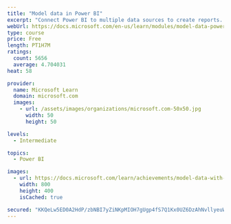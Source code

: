 ```yaml
---
title: "Model data in Power BI"
excerpt: "Connect Power BI to multiple data sources to create reports. Define the relationship between your data sources."
webUrl: https://docs.microsoft.com/en-us/learn/modules/model-data-power-bi/
type: course
price: Free
length: PT1H7M
ratings:
  count: 5656
  average: 4.704031
heat: 58

provider:
  name: Microsoft Learn
  domain: microsoft.com
  images:
    - url: /assets/images/organizations/microsoft.com-50x50.jpg
      width: 50
      height: 50

levels:
  - Intermediate

topics:
  - Power BI

images:
  - url: https://docs.microsoft.com/learn/achievements/model-data-with-power-bi-desktop-social.png
    width: 800
    height: 400
    isCached: true

secured: "KKQeLw5ED0A2HdP/zbNBI7yZiNKpMIOH7gUgp4fS7Q1Kx0UZ6DzAhNvllyeuW/zGg5Isst/Ps8vrxFI3LoJxUg0w7/d6u6SuebJG4KwaHA5qFLJuEVckn1boDgCUTlpCBuKG3r5meoQ0ocx3+TGkOqCbQKUsRbLksfFyqBeSiDq4afmZGjRKDEgTSkMFrty04rBut0Ytna/RgO32SGUQ/lx3LoIh/BagKu1aTsVj+tleFxoTT9SGefgRA0tWwxd0FBf/J6wic5dT4SGXiMaxstOxrkECLYFMeyhD81EbJuoBHHaEY3kgLbr+gaFqDofZZ4fHGxhccczb7kUlzpZx7ZrhpRUzMs8DrNVlgti1vLXzpS+j/GIYyyXC2F0H/c6G8dzltUbDtGbK+c/C+uRuRiFJdpuYdXHuEITVydqGTQs=;t1HNtogLwVUPvSUtHOoeVQ=="
---
```


